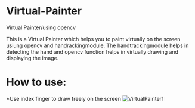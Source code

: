 # Virtual-Painter
Virtual Painter/using opencv

This is a Virtual Painter which helps you to paint virtually on the screen usiung opencv and handrackingmodule. The handtrackingmodule helps in detecting the hand and opencv function helps in virtually drawing and displaying the image.


# How to use:
*Use index finger to draw freely on the screen
![VirtualPainter1](https://github.com/user-attachments/assets/e322ad4b-7cdf-4271-9e26-b887fc7ab0f7)



